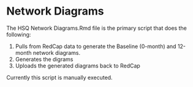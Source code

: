 # Network Diagrams
The HSQ Network Diagrams.Rmd file is the primary script that does the following:
1. Pulls from RedCap data to generate the Baseline (0-month) and 12-month 
  network diagrams.
2. Generates the digrams
3. Uploads the generated diagrams back to RedCap

Currently this script is manually executed.
